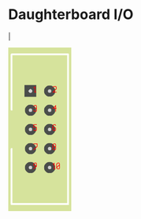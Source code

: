 # Daughterboard I/O
|

![Daughterboard I/O](https://github.com/Stefanlarsson95/AMPI/blob/master/hardware/IDC_HEADER_10-1.png)
